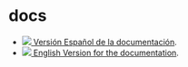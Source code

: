 # docs
* ![](http://files.softicons.com/download/internet-cons/flag-icons-by-custom-icon-design/png/16/Spain-Flag.png)[  Versión Español de la documentación](https://github.com/PortaText/docs/wiki/Principal).
* ![](http://files.softicons.com/download/internet-cons/flag-icons-by-custom-icon-design/png/16/United-States-Flag.png)[  English Version for the documentation](https://github.com/PortaText/docs/wiki).
